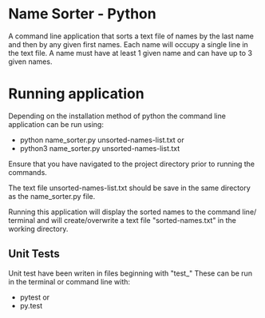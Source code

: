 # Name Sorter - Python

A command line application that sorts a text file of names by the last name and then by any given first names.
Each name will occupy a single line in the text file. A name must have at least 1 given name and can have up to 3 given names.

# Running application

Depending on the installation method of python the command line application can be run using:

- python name_sorter.py unsorted-names-list.txt or
- python3 name_sorter.py unsorted-names-list.txt

Ensure that you have navigated to the project directory prior to running the commands.

The text file unsorted-names-list.txt should be save in the same directory as the name_sorter.py file.

Running this application will display the sorted names to the command line/ terminal and will create/overwrite a text file "sorted-names.txt" in the working directory.

## Unit Tests

Unit test have been writen in files beginning with "test\_"
These can be run in the terminal or command line with:

- pytest or
- py.test

